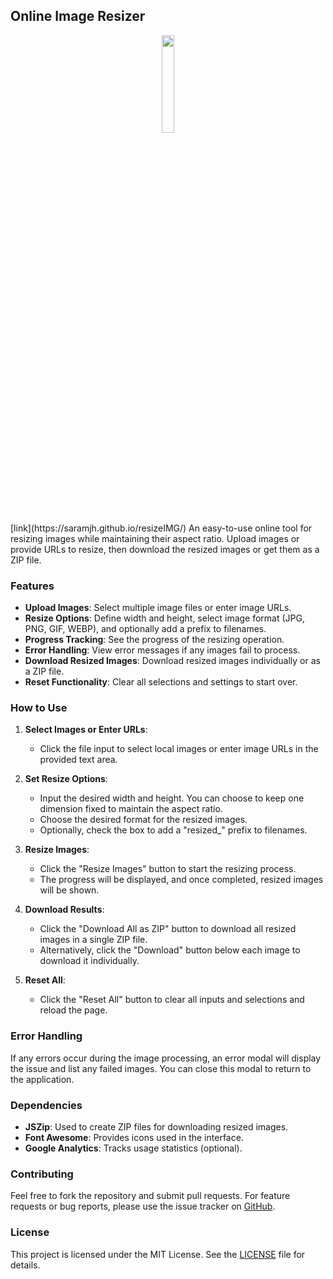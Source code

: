 ## Online Image Resizer
<div align="center"><a href="https://saramjh.github.io/resizeIMG/"><img src="https://github.com/user-attachments/assets/b5d6bca8-b9a4-4fdd-8aa2-c218b4e91cd0" width="20%"></a></div>
[link](https://saramjh.github.io/resizeIMG/)
An easy-to-use online tool for resizing images while maintaining their aspect ratio. Upload images or provide URLs to resize, then download the resized images or get them as a ZIP file.

### Features

- **Upload Images**: Select multiple image files or enter image URLs.
- **Resize Options**: Define width and height, select image format (JPG, PNG, GIF, WEBP), and optionally add a prefix to filenames.
- **Progress Tracking**: See the progress of the resizing operation.
- **Error Handling**: View error messages if any images fail to process.
- **Download Resized Images**: Download resized images individually or as a ZIP file.
- **Reset Functionality**: Clear all selections and settings to start over.

### How to Use

1. **Select Images or Enter URLs**:

   - Click the file input to select local images or enter image URLs in the provided text area.

2. **Set Resize Options**:

   - Input the desired width and height. You can choose to keep one dimension fixed to maintain the aspect ratio.
   - Choose the desired format for the resized images.
   - Optionally, check the box to add a "resized\_" prefix to filenames.

3. **Resize Images**:

   - Click the "Resize Images" button to start the resizing process.
   - The progress will be displayed, and once completed, resized images will be shown.

4. **Download Results**:

   - Click the "Download All as ZIP" button to download all resized images in a single ZIP file.
   - Alternatively, click the "Download" button below each image to download it individually.

5. **Reset All**:
   - Click the "Reset All" button to clear all inputs and selections and reload the page.

### Error Handling

If any errors occur during the image processing, an error modal will display the issue and list any failed images. You can close this modal to return to the application.

### Dependencies

- **JSZip**: Used to create ZIP files for downloading resized images.
- **Font Awesome**: Provides icons used in the interface.
- **Google Analytics**: Tracks usage statistics (optional).

### Contributing

Feel free to fork the repository and submit pull requests. For feature requests or bug reports, please use the issue tracker on [GitHub](https://github.com/saramjh/resizeIMG).

### License

This project is licensed under the MIT License. See the [LICENSE](LICENSE) file for details.

